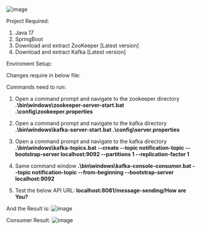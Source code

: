 ![image](https://github.com/user-attachments/assets/ce8b3073-ff98-4cdf-b803-408128e6fd7b)

Project Required:

1. Java 17
2. SpringBoot
3. Download and extract ZooKeeper  [Latest version]
4. Download and extract Kafka [Latest version]

Enviroment Setup:

Changes require in below file:


Commands need to run:
1. Open a command prompt and navigate to the zookeeper directory
  **.\bin\windows\zookeeper-server-start.bat .\config\zookeeper.properties**

2. Open a command prompt and navigate to the kafka directory
  **.\bin\windows\kafka-server-start.bat .\config\server.properties**
   
3. Open a command prompt and navigate to the kafka directory
  **.\bin\windows\kafka-topics.bat --create --topic notification-topic --bootstrap-server localhost:9092 --partitions 1 --replication-factor 1**
   
4. Same command window
  **.\bin\windows\kafka-console-consumer.bat --topic notification-topic --from-beginning --bootstrap-server localhost:9092**

5. Test the below API URL:
  **localhost:8081/message-sending/How are You?**

  And the Result is:
  ![image](https://github.com/user-attachments/assets/6dde65e5-d721-4120-a6ec-8375c9e3646e)

  Consumer Result:
  ![image](https://github.com/user-attachments/assets/9dcab210-dcd7-4d99-a637-6a7b4a062202)


